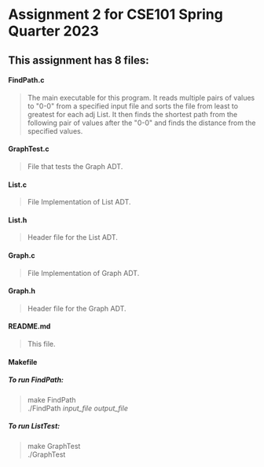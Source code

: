 # Assignment 2 for CSE101 Spring Quarter 2023  

## This assignment has 8 files:  
#### FindPath.c  
> The main executable for this program. It reads multiple pairs of values to "0-0" from a specified input file and sorts the file from least to greatest for each adj List.
It then finds the shortest path from the following pair of values after the "0-0" and finds the distance from the specified values.
#### GraphTest.c  
> File that tests the Graph ADT.  
#### List.c  
> File Implementation of List ADT.  
#### List.h  
> Header file for the List ADT.  
#### Graph.c  
> File Implementation of Graph ADT.  
#### Graph.h  
> Header file for the Graph ADT.  
#### README.md  
> This file.  
#### Makefile  

##### To run FindPath:  
> make FindPath  
> ./FindPath *input_file* *output_file*  

##### To run ListTest:  
> make GraphTest  
> ./GraphTest  
